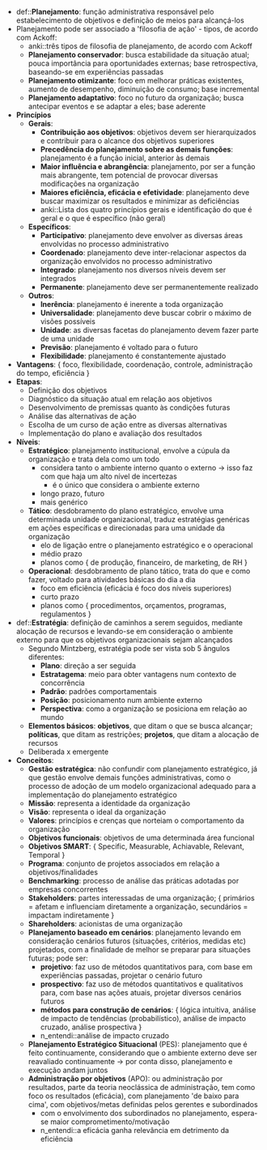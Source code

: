 * def::**Planejamento**: função administrativa responsável pelo estabelecimento de objetivos e definição de meios para alcançá-los
* Planejamento pode ser associado a 'filosofia de ação' - tipos, de acordo com Ackoff:
	* anki::três tipos de filosofia de planejamento, de acordo com Ackoff
	* **Planejamento conservador**: busca estabilidade da situação atual; pouca importância para oportunidades externas; base retrospectiva, baseando-se em experiências passadas
	* **Planejamento otimizante**: foco em melhorar práticas existentes, aumento de desempenho, diminuição de consumo; base incremental
	* **Planejamento adaptativo**: foco no futuro da organização; busca antecipar eventos e se adaptar a eles; base aderente
* **Princípios**
	* **Gerais**:
		* **Contribuição aos objetivos**: objetivos devem ser hierarquizados e contribuir para o alcance dos objetivos superiores
		* **Precedência do planejamento sobre as demais funções**: planejamento é a função inicial, anterior às demais
		* **Maior influência e abrangência**: planejamento, por ser a função mais abrangente, tem potencial de provocar diversas modificações na organização
		* **Maiores eficiência, eficácia e efetividade**: planejamento deve buscar maximizar os resultados e minimizar as deficiências
		* anki::Lista dos quatro princípios gerais e identificação do que é geral e o que é específico (não geral)
	* **Específicos**:
		* **Participativo**: planejamento deve envolver as diversas áreas envolvidas no processo administrativo
		* **Coordenado**: planejamento deve inter-relacionar aspectos da organização envolvidos no processo administrativo
		* **Integrado**: planejamento nos diversos níveis devem ser integrados
		* **Permanente**: planejamento deve ser permanentemente realizado
	* **Outros**:
		* **Inerência**: planejamento é inerente a toda organização
		* **Universalidade**: planejamento deve buscar cobrir o máximo de visões possíveis
		* **Unidade**: as diversas facetas do planejamento devem fazer parte de uma unidade
		* **Previsão**: planejamento é voltado para o futuro
		* **Flexibilidade**: planejamento é constantemente ajustado
* **Vantagens**: { foco, flexibilidade, coordenação, controle, administração do tempo, eficiência }
* **Etapas**:
	* Definição dos objetivos
	* Diagnóstico da situação atual em relação aos objetivos
	* Desenvolvimento de premissas quanto às condições futuras
	* Análise das alternativas de ação
	* Escolha de um curso de ação entre as diversas alternativas
	* Implementação do plano e avaliação dos resultados
* **Níveis**:
	* **Estratégico**: planejamento institucional, envolve a cúpula da organização e trata dela como um todo
		* considera tanto o ambiente interno quanto o externo -> isso faz com que haja um alto nível de incertezas
			* é o único que considera o ambiente externo
		* longo prazo, futuro
		* mais genérico
	* **Tático**: desdobramento do plano estratégico, envolve uma determinada unidade organizacional, traduz estratégias genéricas em ações específicas e direcionadas para uma unidade da organização
		* elo de ligação entre o planejamento estratégico e o operacional
		* médio prazo
		* planos como { de produção, financeiro, de marketing, de RH }
	* **Operacional**: desdobramento de plano tático, trata do que e como fazer, voltado para atividades básicas do dia a dia
		* foco em eficiência (eficácia é foco dos níveis superiores)
		* curto prazo
		* planos como { procedimentos, orçamentos, programas, regulamentos }
* def::**Estratégia**: definição de caminhos a serem seguidos, mediante alocação de recursos e levando-se em consideração o ambiente externo para que os objetivos organizacionais sejam alcançados
	* Segundo Mintzberg, estratégia pode ser vista sob 5 ângulos diferentes:
		* **Plano**: direção a ser seguida
		* **Estratagema**: meio para obter vantagens num contexto de concorrência
		* **Padrão**: padrões comportamentais
		* **Posição**: posicionamento num ambiente externo
		* **Perspectiva**: como a organização se posiciona em relação ao mundo
	* **Elementos básicos**: **objetivos**, que ditam o que se busca alcançar; **políticas**, que ditam as restrições; **projetos**, que ditam a alocação de recursos
	* Deliberada x emergente
* **Conceitos**:
	* **Gestão estratégica**: não confundir com planejamento estratégico, já que gestão envolve demais funções administrativas, como o processo de adoção de um modelo organizacional adequado para a implementação do planejamento estratégico
	* **Missão**: representa a identidade da organização
	* **Visão**: representa o ideal da organização
	* **Valores**: princípios e crenças que norteiam o comportamento da organização
	* **Objetivos funcionais**: objetivos de uma determinada área funcional
	* **Objetivos SMART**: { Specific,  Measurable,  Achiavable,  Relevant,  Temporal }
	* **Programa**: conjunto de projetos associados em relação a objetivos/finalidades
	* **Benchmarking**: processo de análise das práticas adotadas por empresas concorrentes
	* **Stakeholders**: partes interessadas de uma organização; { primários = afetam e influenciam diretamente a organização, secundários = impactam indiretamente }
	* **Shareholders**: acionistas de uma organização
	* **Planejamento baseado em cenários**: planejamento levando em consideração cenários futuros (situações, critérios, medidas etc) projetados, com a finalidade de melhor se preparar para situações futuras; pode ser:
		* **projetivo**: faz uso de métodos quantitativos para, com base em experiências passadas, projetar o cenário futuro
		* **prospectivo**: faz uso de métodos quantitativos e qualitativos para, com base nas ações atuais, projetar diversos cenários futuros
		* **métodos para construção de cenários**: { lógica intuitiva, análise de impacto de tendências (probabilístico), análise de impacto cruzado, análise prospectiva }
		* n_entendi::análise de impacto cruzado
	* **Planejamento Estratégico Situacional** (PES): planejamento que é feito continuamente, considerando que o ambiente externo deve ser reavaliado continuamente -> por conta disso, planejamento e execução andam juntos
	* **Administração por objetivos** (APO): ou administração por resultados, parte da teoria neoclássica de administração, tem como foco os resultados (eficácia), com planejamento 'de baixo para cima', com objetivos/metas definidas pelos gerentes e subordinados
		* com o envolvimento dos subordinados no planejamento, espera-se maior comprometimento/motivação
		* n_entendi::a eficácia ganha relevância em detrimento da eficiência